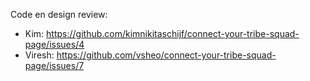 Code en design review:

- Kim: https://github.com/kimnikitaschijf/connect-your-tribe-squad-page/issues/4
- Viresh: https://github.com/vsheo/connect-your-tribe-squad-page/issues/7
